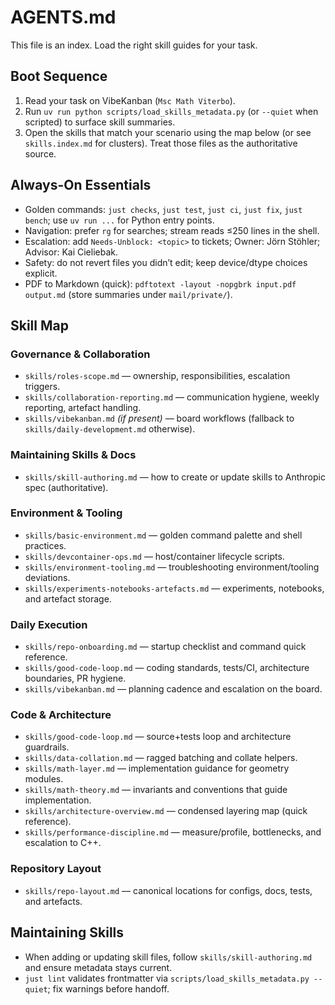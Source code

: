 # AGENTS.md

This file is an index. Load the right skill guides for your task.

## Boot Sequence

1. Read your task on VibeKanban (`Msc Math Viterbo`).
2. Run `uv run python scripts/load_skills_metadata.py` (or `--quiet` when scripted) to surface skill summaries.
3. Open the skills that match your scenario using the map below (or see `skills.index.md` for clusters). Treat those files as the authoritative source.

## Always-On Essentials

- Golden commands: `just checks`, `just test`, `just ci`, `just fix`, `just bench`; use `uv run ...` for Python entry points.
- Navigation: prefer `rg` for searches; stream reads ≤250 lines in the shell.
- Escalation: add `Needs-Unblock: <topic>` to tickets; Owner: Jörn Stöhler; Advisor: Kai Cieliebak.
- Safety: do not revert files you didn’t edit; keep device/dtype choices explicit.
- PDF to Markdown (quick): `pdftotext -layout -nopgbrk input.pdf output.md` (store summaries under `mail/private/`).

## Skill Map

### Governance & Collaboration

- `skills/roles-scope.md` — ownership, responsibilities, escalation triggers.
- `skills/collaboration-reporting.md` — communication hygiene, weekly reporting, artefact handling.
- `skills/vibekanban.md` *(if present)* — board workflows (fallback to `skills/daily-development.md` otherwise).

### Maintaining Skills & Docs

- `skills/skill-authoring.md` — how to create or update skills to Anthropic spec (authoritative).

### Environment & Tooling

- `skills/basic-environment.md` — golden command palette and shell practices.
- `skills/devcontainer-ops.md` — host/container lifecycle scripts.
- `skills/environment-tooling.md` — troubleshooting environment/tooling deviations.
- `skills/experiments-notebooks-artefacts.md` — experiments, notebooks, and artefact storage.

### Daily Execution

- `skills/repo-onboarding.md` — startup checklist and command quick reference.
- `skills/good-code-loop.md` — coding standards, tests/CI, architecture boundaries, PR hygiene.
- `skills/vibekanban.md` — planning cadence and escalation on the board.

### Code & Architecture

- `skills/good-code-loop.md` — source+tests loop and architecture guardrails.
- `skills/data-collation.md` — ragged batching and collate helpers.
- `skills/math-layer.md` — implementation guidance for geometry modules.
- `skills/math-theory.md` — invariants and conventions that guide implementation.
- `skills/architecture-overview.md` — condensed layering map (quick reference).
- `skills/performance-discipline.md` — measure/profile, bottlenecks, and escalation to C++.

### Repository Layout

- `skills/repo-layout.md` — canonical locations for configs, docs, tests, and artefacts.

## Maintaining Skills

- When adding or updating skill files, follow `skills/skill-authoring.md` and ensure metadata stays current.
- `just lint` validates frontmatter via `scripts/load_skills_metadata.py --quiet`; fix warnings before handoff.
